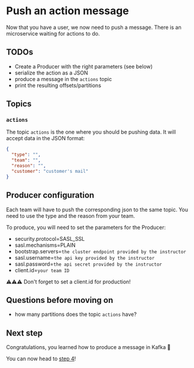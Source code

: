 # Push an action message

Now that you have a user, we now need to push a message. There is an microservice waiting for actions to do.

## TODOs

* Create a Producer with the right parameters (see below)
* serialize the action as a JSON
* produce a message in the `actions` topic
* print the resulting offsets/partitions

## Topics 

### `actions`

The topic `actions` is the one where you should be pushing data. It will accept data in the JSON format:

```json
{
  "type": "",
  "team": "",
  "reason": "",
  "customer": "customer's mail"
}
```

## Producer configuration

Each team will have to push the corresponding json to the same topic. You need to use the type and the reason from your team.

To produce, you will need to set the parameters for the Producer:

* security.protocol=SASL_SSL
* sasl.mechanisms=PLAIN
* bootstrap.servers=`the cluster endpoint provided by the instructor`
* sasl.username=`the api key provided by the instructor`
* sasl.password=`the api secret provided by the instructor`
* client.id=`your team ID`
  
⚠️⚠️⚠️ Don't forget to set a client.id for production!

## Questions before moving on

* how many partitions does the topic `actions` have?

## Next step

Congratulations, you learned how to produce a message in Kafka 🎉

You can now head to [step 4](/kafka-tutorial/docs/step-4.html)!